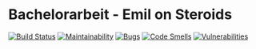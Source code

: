 # Bachelorarbeit - Emil on Steroids
[![Build Status](https://travis-ci.org/patricksteinhaeusl/Bachelorarbeit.svg?branch=master)](https://travis-ci.org/patricksteinhaeusl/Bachelorarbeit)
[![Maintainability](https://sonarcloud.io/api/project_badges/measure?project=Emil.on.Steroids&metric=sqale_rating)](https://sonarcloud.io/dashboard?id=Emil.on.Steroids)
[![Bugs](https://sonarcloud.io/api/project_badges/measure?project=Emil.on.Steroids&metric=bugs)](https://sonarcloud.io/dashboard?id=Emil.on.Steroids)
[![Code Smells](https://sonarcloud.io/api/project_badges/measure?project=Emil.on.Steroids%3Adev&metric=code_smells
)](https://sonarcloud.io/dashboard?id=Emil.on.Steroids)
[![Vulnerabilities](https://sonarcloud.io/api/project_badges/measure?project=Emil.on.Steroids%3Adev&metric=vulnerabilities)](https://sonarcloud.io/dashboard?id=Emil.on.Steroids)